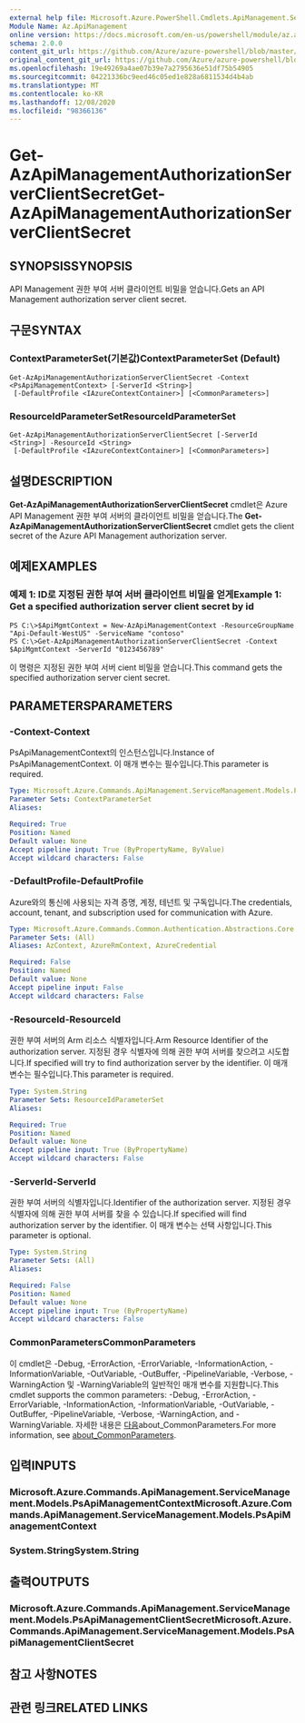 ```yaml
---
external help file: Microsoft.Azure.PowerShell.Cmdlets.ApiManagement.ServiceManagement.dll-Help.xml
Module Name: Az.ApiManagement
online version: https://docs.microsoft.com/en-us/powershell/module/az.apimanagement/get-azapimanagementauthorizationserverclientsecret
schema: 2.0.0
content_git_url: https://github.com/Azure/azure-powershell/blob/master/src/ApiManagement/ApiManagement/help/Get-AzApiManagementAuthorizationServerClientSecret.md
original_content_git_url: https://github.com/Azure/azure-powershell/blob/master/src/ApiManagement/ApiManagement/help/Get-AzApiManagementAuthorizationServerClientSecret.md
ms.openlocfilehash: 19e49269a4ae07b39e7a2795636e51df75b54905
ms.sourcegitcommit: 04221336bc9eed46c05ed1e828a6811534d4b4ab
ms.translationtype: MT
ms.contentlocale: ko-KR
ms.lasthandoff: 12/08/2020
ms.locfileid: "98366136"
---
```

# <span data-ttu-id="e811f-101">Get-AzApiManagementAuthorizationServerClientSecret</span><span class="sxs-lookup"><span data-stu-id="e811f-101">Get-AzApiManagementAuthorizationServerClientSecret</span></span>

## <span data-ttu-id="e811f-102">SYNOPSIS</span><span class="sxs-lookup"><span data-stu-id="e811f-102">SYNOPSIS</span></span>
<span data-ttu-id="e811f-103">API Management 권한 부여 서버 클라이언트 비밀을 얻습니다.</span><span class="sxs-lookup"><span data-stu-id="e811f-103">Gets an API Management authorization server client secret.</span></span>

## <span data-ttu-id="e811f-104">구문</span><span class="sxs-lookup"><span data-stu-id="e811f-104">SYNTAX</span></span>

### <span data-ttu-id="e811f-105">ContextParameterSet(기본값)</span><span class="sxs-lookup"><span data-stu-id="e811f-105">ContextParameterSet (Default)</span></span>
```
Get-AzApiManagementAuthorizationServerClientSecret -Context <PsApiManagementContext> [-ServerId <String>]
 [-DefaultProfile <IAzureContextContainer>] [<CommonParameters>]
```

### <span data-ttu-id="e811f-106">ResourceIdParameterSet</span><span class="sxs-lookup"><span data-stu-id="e811f-106">ResourceIdParameterSet</span></span>
```
Get-AzApiManagementAuthorizationServerClientSecret [-ServerId <String>] -ResourceId <String>
 [-DefaultProfile <IAzureContextContainer>] [<CommonParameters>]
```

## <span data-ttu-id="e811f-107">설명</span><span class="sxs-lookup"><span data-stu-id="e811f-107">DESCRIPTION</span></span>
<span data-ttu-id="e811f-108">**Get-AzApiManagementAuthorizationServerClientSecret** cmdlet은 Azure API Management 권한 부여 서버의 클라이언트 비밀을 얻습니다.</span><span class="sxs-lookup"><span data-stu-id="e811f-108">The **Get-AzApiManagementAuthorizationServerClientSecret** cmdlet gets the client secret of the Azure API Management authorization server.</span></span>

## <span data-ttu-id="e811f-109">예제</span><span class="sxs-lookup"><span data-stu-id="e811f-109">EXAMPLES</span></span>

### <span data-ttu-id="e811f-110">예제 1: ID로 지정된 권한 부여 서버 클라이언트 비밀을 얻게</span><span class="sxs-lookup"><span data-stu-id="e811f-110">Example 1: Get a specified authorization server client secret by id</span></span>
```
PS C:\>$ApiMgmtContext = New-AzApiManagementContext -ResourceGroupName "Api-Default-WestUS" -ServiceName "contoso"
PS C:\>Get-AzApiManagementAuthorizationServerClientSecret -Context $ApiMgmtContext -ServerId "0123456789"
```

<span data-ttu-id="e811f-111">이 명령은 지정된 권한 부여 서버 cient 비밀을 얻습니다.</span><span class="sxs-lookup"><span data-stu-id="e811f-111">This command gets the specified authorization server cient secret.</span></span>

## <span data-ttu-id="e811f-112">PARAMETERS</span><span class="sxs-lookup"><span data-stu-id="e811f-112">PARAMETERS</span></span>

### <span data-ttu-id="e811f-113">-Context</span><span class="sxs-lookup"><span data-stu-id="e811f-113">-Context</span></span>
<span data-ttu-id="e811f-114">PsApiManagementContext의 인스턴스입니다.</span><span class="sxs-lookup"><span data-stu-id="e811f-114">Instance of PsApiManagementContext.</span></span>
<span data-ttu-id="e811f-115">이 매개 변수는 필수입니다.</span><span class="sxs-lookup"><span data-stu-id="e811f-115">This parameter is required.</span></span>

```yaml
Type: Microsoft.Azure.Commands.ApiManagement.ServiceManagement.Models.PsApiManagementContext
Parameter Sets: ContextParameterSet
Aliases:

Required: True
Position: Named
Default value: None
Accept pipeline input: True (ByPropertyName, ByValue)
Accept wildcard characters: False
```

### <span data-ttu-id="e811f-116">-DefaultProfile</span><span class="sxs-lookup"><span data-stu-id="e811f-116">-DefaultProfile</span></span>
<span data-ttu-id="e811f-117">Azure와의 통신에 사용되는 자격 증명, 계정, 테넌트 및 구독입니다.</span><span class="sxs-lookup"><span data-stu-id="e811f-117">The credentials, account, tenant, and subscription used for communication with Azure.</span></span>

```yaml
Type: Microsoft.Azure.Commands.Common.Authentication.Abstractions.Core.IAzureContextContainer
Parameter Sets: (All)
Aliases: AzContext, AzureRmContext, AzureCredential

Required: False
Position: Named
Default value: None
Accept pipeline input: False
Accept wildcard characters: False
```

### <span data-ttu-id="e811f-118">-ResourceId</span><span class="sxs-lookup"><span data-stu-id="e811f-118">-ResourceId</span></span>
<span data-ttu-id="e811f-119">권한 부여 서버의 Arm 리소스 식별자입니다.</span><span class="sxs-lookup"><span data-stu-id="e811f-119">Arm Resource Identifier of the authorization server.</span></span>
<span data-ttu-id="e811f-120">지정된 경우 식별자에 의해 권한 부여 서버를 찾으려고 시도합니다.</span><span class="sxs-lookup"><span data-stu-id="e811f-120">If specified will try to find authorization server by the identifier.</span></span>
<span data-ttu-id="e811f-121">이 매개 변수는 필수입니다.</span><span class="sxs-lookup"><span data-stu-id="e811f-121">This parameter is required.</span></span>

```yaml
Type: System.String
Parameter Sets: ResourceIdParameterSet
Aliases:

Required: True
Position: Named
Default value: None
Accept pipeline input: True (ByPropertyName)
Accept wildcard characters: False
```

### <span data-ttu-id="e811f-122">-ServerId</span><span class="sxs-lookup"><span data-stu-id="e811f-122">-ServerId</span></span>
<span data-ttu-id="e811f-123">권한 부여 서버의 식별자입니다.</span><span class="sxs-lookup"><span data-stu-id="e811f-123">Identifier of the authorization server.</span></span>
<span data-ttu-id="e811f-124">지정된 경우 식별자에 의해 권한 부여 서버를 찾을 수 있습니다.</span><span class="sxs-lookup"><span data-stu-id="e811f-124">If specified will find authorization server by the identifier.</span></span>
<span data-ttu-id="e811f-125">이 매개 변수는 선택 사항입니다.</span><span class="sxs-lookup"><span data-stu-id="e811f-125">This parameter is optional.</span></span>

```yaml
Type: System.String
Parameter Sets: (All)
Aliases:

Required: False
Position: Named
Default value: None
Accept pipeline input: True (ByPropertyName)
Accept wildcard characters: False
```

### <span data-ttu-id="e811f-126">CommonParameters</span><span class="sxs-lookup"><span data-stu-id="e811f-126">CommonParameters</span></span>
<span data-ttu-id="e811f-127">이 cmdlet은 -Debug, -ErrorAction, -ErrorVariable, -InformationAction, -InformationVariable, -OutVariable, -OutBuffer, -PipelineVariable, -Verbose, -WarningAction 및 -WarningVariable의 일반적인 매개 변수를 지원합니다.</span><span class="sxs-lookup"><span data-stu-id="e811f-127">This cmdlet supports the common parameters: -Debug, -ErrorAction, -ErrorVariable, -InformationAction, -InformationVariable, -OutVariable, -OutBuffer, -PipelineVariable, -Verbose, -WarningAction, and -WarningVariable.</span></span> <span data-ttu-id="e811f-128">자세한 내용은 [다음](http://go.microsoft.com/fwlink/?LinkID=113216)about_CommonParameters.</span><span class="sxs-lookup"><span data-stu-id="e811f-128">For more information, see [about_CommonParameters](http://go.microsoft.com/fwlink/?LinkID=113216).</span></span>

## <span data-ttu-id="e811f-129">입력</span><span class="sxs-lookup"><span data-stu-id="e811f-129">INPUTS</span></span>

### <span data-ttu-id="e811f-130">Microsoft.Azure.Commands.ApiManagement.ServiceManagement.Models.PsApiManagementContext</span><span class="sxs-lookup"><span data-stu-id="e811f-130">Microsoft.Azure.Commands.ApiManagement.ServiceManagement.Models.PsApiManagementContext</span></span>

### <span data-ttu-id="e811f-131">System.String</span><span class="sxs-lookup"><span data-stu-id="e811f-131">System.String</span></span>

## <span data-ttu-id="e811f-132">출력</span><span class="sxs-lookup"><span data-stu-id="e811f-132">OUTPUTS</span></span>

### <span data-ttu-id="e811f-133">Microsoft.Azure.Commands.ApiManagement.ServiceManagement.Models.PsApiManagementClientSecret</span><span class="sxs-lookup"><span data-stu-id="e811f-133">Microsoft.Azure.Commands.ApiManagement.ServiceManagement.Models.PsApiManagementClientSecret</span></span>

## <span data-ttu-id="e811f-134">참고 사항</span><span class="sxs-lookup"><span data-stu-id="e811f-134">NOTES</span></span>

## <span data-ttu-id="e811f-135">관련 링크</span><span class="sxs-lookup"><span data-stu-id="e811f-135">RELATED LINKS</span></span>

